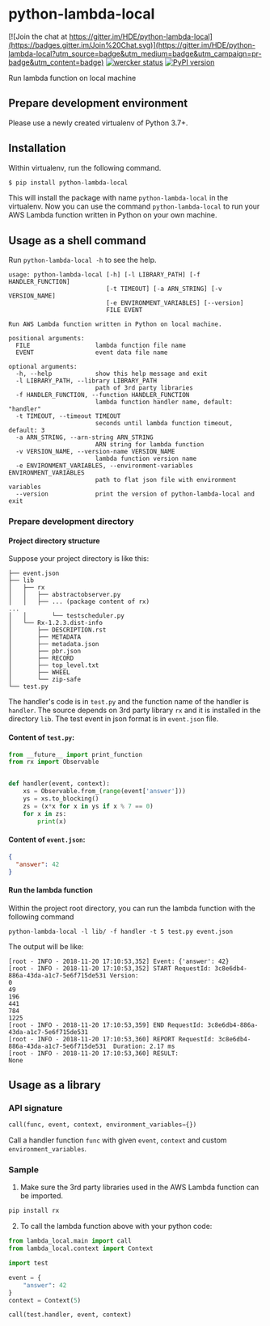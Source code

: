 # python-lambda-local

[![Join the chat at https://gitter.im/HDE/python-lambda-local](https://badges.gitter.im/Join%20Chat.svg)](https://gitter.im/HDE/python-lambda-local?utm_source=badge&utm_medium=badge&utm_campaign=pr-badge&utm_content=badge)
[![wercker status](https://app.wercker.com/status/04f5bc5b7de3d5c6f13eb5b871035226/s "wercker status")](https://app.wercker.com/project/bykey/04f5bc5b7de3d5c6f13eb5b871035226)
[![PyPI version](https://badge.fury.io/py/python-lambda-local.svg)](https://badge.fury.io/py/python-lambda-local)

Run lambda function on local machine

## Prepare development environment

Please use a newly created virtualenv of Python 3.7+.

## Installation

Within virtualenv, run the following command.

``` bash
$ pip install python-lambda-local
```

This will install the package with name `python-lambda-local` in the virtualenv.
Now you can use the command `python-lambda-local` to run your AWS Lambda function written in Python on your own machine.

## Usage as a shell command

Run `python-lambda-local -h` to see the help.

```
usage: python-lambda-local [-h] [-l LIBRARY_PATH] [-f HANDLER_FUNCTION]
                           [-t TIMEOUT] [-a ARN_STRING] [-v VERSION_NAME]
                           [-e ENVIRONMENT_VARIABLES] [--version]
                           FILE EVENT

Run AWS Lambda function written in Python on local machine.

positional arguments:
  FILE                  lambda function file name
  EVENT                 event data file name

optional arguments:
  -h, --help            show this help message and exit
  -l LIBRARY_PATH, --library LIBRARY_PATH
                        path of 3rd party libraries
  -f HANDLER_FUNCTION, --function HANDLER_FUNCTION
                        lambda function handler name, default: "handler"
  -t TIMEOUT, --timeout TIMEOUT
                        seconds until lambda function timeout, default: 3
  -a ARN_STRING, --arn-string ARN_STRING
                        ARN string for lambda function
  -v VERSION_NAME, --version-name VERSION_NAME
                        lambda function version name
  -e ENVIRONMENT_VARIABLES, --environment-variables ENVIRONMENT_VARIABLES
                        path to flat json file with environment variables
  --version             print the version of python-lambda-local and exit
```

### Prepare development directory

#### Project directory structure

Suppose your project directory is like this:

```
├── event.json
├── lib
│   ├── rx
│   │   ├── abstractobserver.py
│   │   ├── ... (package content of rx)
...
│   │       └── testscheduler.py
│   └── Rx-1.2.3.dist-info
│       ├── DESCRIPTION.rst
│       ├── METADATA
│       ├── metadata.json
│       ├── pbr.json
│       ├── RECORD
│       ├── top_level.txt
│       ├── WHEEL
│       └── zip-safe
└── test.py
```

The handler's code is in `test.py` and the function name of the handler is `handler`.
The source depends on 3rd party library `rx` and it is installed in the directory `lib`.
The test event in json format is in `event.json` file.

#### Content of `test.py`:

``` python
from __future__ import print_function
from rx import Observable


def handler(event, context):
    xs = Observable.from_(range(event['answer']))
    ys = xs.to_blocking()
    zs = (x*x for x in ys if x % 7 == 0)
    for x in zs:
        print(x)
```

#### Content of `event.json`:

``` json
{
  "answer": 42
}
```

#### Run the lambda function

Within the project root directory, you can run the lambda function with the following command

```
python-lambda-local -l lib/ -f handler -t 5 test.py event.json
```

The output will be like:

```
[root - INFO - 2018-11-20 17:10:53,352] Event: {'answer': 42}
[root - INFO - 2018-11-20 17:10:53,352] START RequestId: 3c8e6db4-886a-43da-a1c7-5e6f715de531 Version: 
0
49
196
441
784
1225
[root - INFO - 2018-11-20 17:10:53,359] END RequestId: 3c8e6db4-886a-43da-a1c7-5e6f715de531
[root - INFO - 2018-11-20 17:10:53,360] REPORT RequestId: 3c8e6db4-886a-43da-a1c7-5e6f715de531	Duration: 2.17 ms
[root - INFO - 2018-11-20 17:10:53,360] RESULT:
None
```

## Usage as a library

### API signature

``` python
call(func, event, context, environment_variables={})
```

Call a handler function `func` with given `event`, `context` and custom `environment_variables`.

### Sample

1. Make sure the 3rd party libraries used in the AWS Lambda function can be imported.

``` bash
pip install rx
```

2. To call the lambda function above with your python code:

``` python
from lambda_local.main import call
from lambda_local.context import Context

import test

event = {
    "answer": 42
}
context = Context(5)

call(test.handler, event, context)
```
